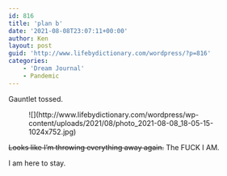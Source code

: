 ```yaml
---
id: 816
title: 'plan b'
date: '2021-08-08T23:07:11+00:00'
author: Ken
layout: post
guid: 'http://www.lifebydictionary.com/wordpress/?p=816'
categories:
    - 'Dream Journal'
    - Pandemic
---
```


Gauntlet tossed.

<figure class="wp-block-image size-large">![](http://www.lifebydictionary.com/wordpress/wp-content/uploads/2021/08/photo_2021-08-08_18-05-15-1024x752.jpg)</figure><s>Looks like I’m throwing everything away again.</s> The FUCK I AM.

I am here to stay.